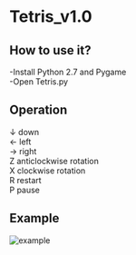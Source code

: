 # Tetris_v1.0
## How to use it?
-Install Python 2.7 and Pygame  
-Open Tetris.py
## Operation
↓ down  
← left  
→ right  
Z anticlockwise rotation  
X clockwise rotation  
R restart  
P pause  
## Example
![example](https://cloud.githubusercontent.com/assets/4355920/7337949/8b574e1a-ec6e-11e4-9f9d-d1d3b389675c.png)
